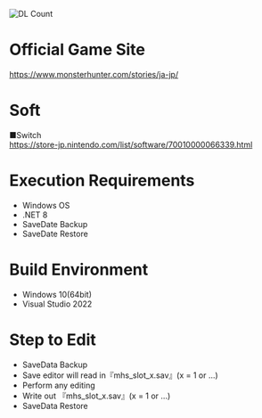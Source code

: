![DL Count](https://img.shields.io/github/downloads/turtle-insect/MonsterHunterStories/total.svg)

# Official Game Site
https://www.monsterhunter.com/stories/ja-jp/  

# Soft
■Switch  
https://store-jp.nintendo.com/list/software/70010000066339.html  

# Execution Requirements
* Windows OS
* .NET 8
* SaveDate Backup
* SaveDate Restore

# Build Environment
* Windows 10(64bit)
* Visual Studio 2022

# Step to Edit
* SaveData Backup
* Save editor will read in『mhs_slot_x.sav』(x = 1 or ...)
* Perform any editing
* Write out 『mhs_slot_x.sav』(x = 1 or ...)
* SaveData Restore
